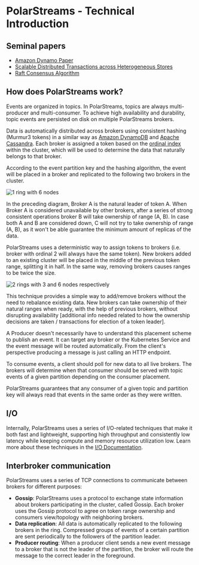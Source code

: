 # PolarStreams - Technical Introduction

## Seminal papers

- [Amazon Dynamo Paper](https://www.allthingsdistributed.com/files/amazon-dynamo-sosp2007.pdf)
- [Scalable Distributed Transactions across Heterogeneous Stores](https://www.researchgate.net/profile/Akon-Dey/publication/282156834_Scalable_Distributed_Transactions_across_Heterogeneous_Stores/links/56058b9608ae5e8e3f32b98d/Scalable-Distributed-Transactions-across-Heterogeneous-Stores.pdf)
- [Raft Consensus Algorithm](https://raft.github.io/raft.pdf)

## How does PolarStreams work?

Events are organized in topics. In PolarStreams, topics are always multi-producer and multi-consumer. To achieve high
availability and durability, topic events are persisted on disk on multiple PolarStreams brokers.

Data is automatically distributed across brokers using consistent hashing (Murmur3 tokens) in a similar way as [Amazon
DynamoDB](https://www.allthingsdistributed.com/files/amazon-dynamo-sosp2007.pdf) and [Apache
Cassandra](https://cassandra.apache.org/doc/latest/cassandra/architecture/dynamo.html#dataset-partitioning-consistent-hashing). Each broker is assigned a token based on the [ordinal
index](https://kubernetes.io/docs/concepts/workloads/controllers/statefulset/#ordinal-index) within the cluster,
which will be used to determine the data that naturally belongs to that broker.

According to the event partition key and the hashing algorithm, the event will be placed in a broker and replicated to
the following two brokers in the cluster.

<div>
<img alt="1 ring with 6 nodes" src="https://user-images.githubusercontent.com/2931196/174292608-e7c08749-cbc9-4311-b151-400185f586bf.png" style="max-width:400px;">
</div>

In the preceding diagram, Broker A is the natural leader of token A. When Broker A is considered unavailable by other brokers, after a series of strong consistent operations broker B will take ownership of range (A, B). In case both A and B are considered down, C will not try to take ownership of range (A, B), as it won't be able guarantee the minimum amount of replicas of the data.

PolarStreams uses a deterministic way to assign tokens to brokers (i.e. broker with ordinal 2 will always have the same token). New brokers added to an existing cluster will be placed in the middle of the previous token range, splitting it in half. In the same way, removing brokers causes ranges to be twice the size.

![2 rings with 3 and 6 nodes respectively](https://user-images.githubusercontent.com/2931196/174292614-4124eddc-01f1-4495-8391-93796f32083e.png)

This technique provides a simple way to add/remove brokers without the need to rebalance existing data. New brokers can take ownership of their natural ranges when ready, with the help of previous brokers, without disrupting availability [additional info needed related to how the ownership decisions are taken / transactions for election of a token leader].

A Producer doesn't necessarily have to understand this placement scheme to publish an event. It can target any broker
or the Kubernetes Service and the event message will be routed automatically. From the client's perspective producing
a message is just calling an HTTP endpoint.

To consume events, a client should poll for new data to all live brokers. The brokers will determine when that consumer
should be served with topic events of a given partition depending on the consumer placement.

PolarStreams guarantees that any consumer of a given topic and partition key will always read that events in the same order as
they were written.

## I/O

Internally, PolarStreams uses a series of I/O-related techniques that make it both fast and lightweight, supporting high
throughput and consistently low latency while keeping compute and memory resource utilization low. Learn more about
these techniques in the [I/O Documentation][io-docs].

## Interbroker communication

PolarStreams uses a series of TCP connections to communicate between brokers for different purposes:

- **Gossip**: PolarStreams uses a protocol to exchange state information about brokers participating in the cluster, called Gossip.
Each broker uses the Gossip protocol to agree on token range ownership and consumers view/topology with neighboring brokers.
- **Data replication**: All data is automatically replicated to the following brokers in the ring. Compressed groups of events of a certain partition are sent periodically to the followers of the partition leader.
- **Producer routing**: When a producer client sends a new event message to a broker that is not the leader of the partition, the broker will route the message to the correct leader in the foreground.

[direct-io]: https://access.redhat.com/documentation/en-us/red_hat_enterprise_linux/5/html/global_file_system/s1-manage-direct-io
[io_uring]: https://en.wikipedia.org/wiki/Io_uring
[file-formats]: https://github.com/polarstreams/polar/blob/main/docs/developer/FILE_FORMATS.md
[io-docs]: ../features/io/

